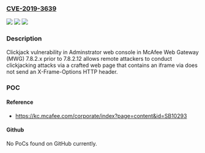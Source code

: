 ### [CVE-2019-3639](https://cve.mitre.org/cgi-bin/cvename.cgi?name=CVE-2019-3639)
![](https://img.shields.io/static/v1?label=Product&message=McAfee%20Web%20Gateway%20(MWG)&color=blue)
![](https://img.shields.io/static/v1?label=Version&message=7.8.2.x%3C%207.8.2.12%20&color=brighgreen)
![](https://img.shields.io/static/v1?label=Vulnerability&message=Clickjack%20vulnerability&color=brighgreen)

### Description

Clickjack vulnerability in Adminstrator web console in McAfee Web Gateway (MWG) 7.8.2.x prior to 7.8.2.12 allows remote attackers to conduct clickjacking attacks via a crafted web page that contains an iframe via does not send an X-Frame-Options HTTP header.

### POC

#### Reference
- https://kc.mcafee.com/corporate/index?page=content&id=SB10293

#### Github
No PoCs found on GitHub currently.

